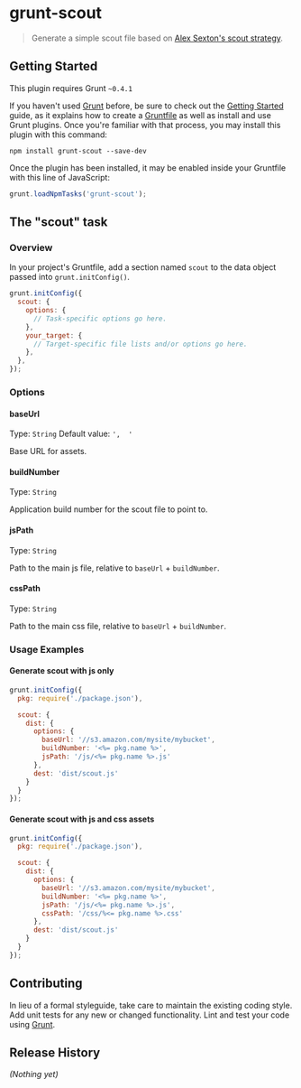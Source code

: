 # grunt-scout

> Generate a simple scout file based on [Alex Sexton's scout strategy](https://alexsexton.com/blog/2013/03/deploying-javascript-applications/).

## Getting Started
This plugin requires Grunt `~0.4.1`

If you haven't used [Grunt](http://gruntjs.com/) before, be sure to check out the [Getting Started](http://gruntjs.com/getting-started) guide, as it explains how to create a [Gruntfile](http://gruntjs.com/sample-gruntfile) as well as install and use Grunt plugins. Once you're familiar with that process, you may install this plugin with this command:

```shell
npm install grunt-scout --save-dev
```

Once the plugin has been installed, it may be enabled inside your Gruntfile with this line of JavaScript:

```js
grunt.loadNpmTasks('grunt-scout');
```

## The "scout" task

### Overview
In your project's Gruntfile, add a section named `scout` to the data object passed into `grunt.initConfig()`.

```js
grunt.initConfig({
  scout: {
    options: {
      // Task-specific options go here.
    },
    your_target: {
      // Target-specific file lists and/or options go here.
    },
  },
});
```

### Options

#### baseUrl
Type: `String`
Default value: `',  '`

Base URL for assets.

#### buildNumber
Type: `String`

Application build number for the scout file to point to.

#### jsPath
Type: `String`

Path to the main js file, relative to `baseUrl` + `buildNumber`.

#### cssPath
Type: `String`

Path to the main css file, relative to `baseUrl` + `buildNumber`.

### Usage Examples

#### Generate scout with js only

```js
grunt.initConfig({
  pkg: require('./package.json'),

  scout: {
    dist: {
      options: {
        baseUrl: '//s3.amazon.com/mysite/mybucket',
        buildNumber: '<%= pkg.name %>',
        jsPath: '/js/<%= pkg.name %>.js'
      },
      dest: 'dist/scout.js'
    }
  }
});
```

#### Generate scout with js and css assets

```js
grunt.initConfig({
  pkg: require('./package.json'),

  scout: {
    dist: {
      options: {
        baseUrl: '//s3.amazon.com/mysite/mybucket',
        buildNumber: '<%= pkg.name %>',
        jsPath: '/js/<%= pkg.name %>.js',
        cssPath: '/css/%<= pkg.name %>.css'
      },
      dest: 'dist/scout.js'
    }
  }
});
```

## Contributing
In lieu of a formal styleguide, take care to maintain the existing coding style. Add unit tests for any new or changed functionality. Lint and test your code using [Grunt](http://gruntjs.com/).

## Release History
_(Nothing yet)_
